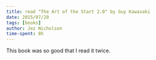 ```yaml
---
title: read "The Art of the Start 2.0" by Guy Kawasaki
date: 2015/07/20
tags: [books]
author: Jez Nicholson
time-spent: 8h
---
```

​​This book was so good that I read it twice.